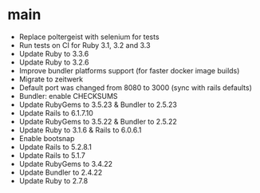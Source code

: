 # main

* Replace poltergeist with selenium for tests
* Run tests on CI for Ruby 3.1, 3.2 and 3.3
* Update Ruby to 3.3.6
* Update Ruby to 3.2.6
* Improve bundler platforms support (for faster docker image builds)
* Migrate to zeitwerk
* Default port was changed from 8080 to 3000 (sync with rails defaults)
* Bundler: enable CHECKSUMS
* Update RubyGems to 3.5.23 & Bundler to 2.5.23
* Update Rails to 6.1.7.10
* Update RubyGems to 3.5.22 & Bundler to 2.5.22
* Update Ruby to 3.1.6 & Rails to 6.0.6.1
* Enable bootsnap
* Update Rails to 5.2.8.1
* Update Rails to 5.1.7
* Update RubyGems to 3.4.22
* Update Bundler to 2.4.22
* Update Ruby to 2.7.8

